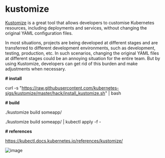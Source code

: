 # kustomize

[Kustomize](https://kustomize.io/)  is a great tool that allows developers to customise Kubernetes resources, including deployments and services, without changing the original YAML configuration files.

In most situations, projects are being developed at different stages and are transferred to different development environments, such as development, testing, production, etc. In such scenarios, changing the original YAML files at different stages could be an annoying situation for the entire team. But by using Kustomize, developers can get rid of this burden and make adjustments when necessary.

**# install**

curl -s "https://raw.githubusercontent.com/kubernetes-sigs/kustomize/master/hack/install_kustomize.sh"  | bash

**# build**

./kustomize build someapp/ 

./kustomize build someapp/ | kubectl apply -f -

**# references**

https://kubectl.docs.kubernetes.io/references/kustomize/

![image](https://user-images.githubusercontent.com/3519706/115189581-56dec500-a0ef-11eb-9e18-a3a3e8deb43e.png)
